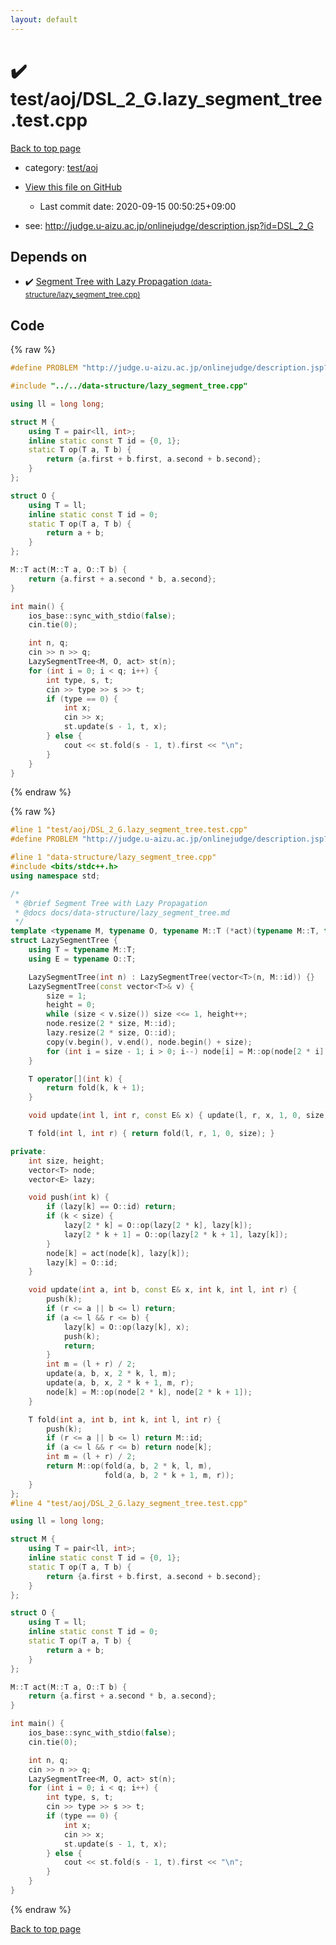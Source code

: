 ```yaml
---
layout: default
---
```


<!-- mathjax config similar to math.stackexchange -->
<script type="text/javascript" async
  src="https://cdnjs.cloudflare.com/ajax/libs/mathjax/2.7.5/MathJax.js?config=TeX-MML-AM_CHTML">
</script>
<script type="text/x-mathjax-config">
  MathJax.Hub.Config({
    TeX: { equationNumbers: { autoNumber: "AMS" }},
    tex2jax: {
      inlineMath: [ ['$','$'] ],
      processEscapes: true
    },
    "HTML-CSS": { matchFontHeight: false },
    displayAlign: "left",
    displayIndent: "2em"
  });
</script>

<script type="text/javascript" src="https://cdnjs.cloudflare.com/ajax/libs/jquery/3.4.1/jquery.min.js"></script>
<script src="https://cdn.jsdelivr.net/npm/jquery-balloon-js@1.1.2/jquery.balloon.min.js" integrity="sha256-ZEYs9VrgAeNuPvs15E39OsyOJaIkXEEt10fzxJ20+2I=" crossorigin="anonymous"></script>
<script type="text/javascript" src="../../../assets/js/copy-button.js"></script>
<link rel="stylesheet" href="../../../assets/css/copy-button.css" />


# :heavy_check_mark: test/aoj/DSL_2_G.lazy_segment_tree.test.cpp

<a href="../../../index.html">Back to top page</a>

* category: <a href="../../../index.html#0d0c91c0cca30af9c1c9faef0cf04aa9">test/aoj</a>
* <a href="{{ site.github.repository_url }}/blob/master/test/aoj/DSL_2_G.lazy_segment_tree.test.cpp">View this file on GitHub</a>
    - Last commit date: 2020-09-15 00:50:25+09:00


* see: <a href="http://judge.u-aizu.ac.jp/onlinejudge/description.jsp?id=DSL_2_G">http://judge.u-aizu.ac.jp/onlinejudge/description.jsp?id=DSL_2_G</a>


## Depends on

* :heavy_check_mark: <a href="../../../library/data-structure/lazy_segment_tree.cpp.html">Segment Tree with Lazy Propagation <small>(data-structure/lazy_segment_tree.cpp)</small></a>


## Code

<a id="unbundled"></a>
{% raw %}
```cpp
#define PROBLEM "http://judge.u-aizu.ac.jp/onlinejudge/description.jsp?id=DSL_2_G"

#include "../../data-structure/lazy_segment_tree.cpp"

using ll = long long;

struct M {
    using T = pair<ll, int>;
    inline static const T id = {0, 1};
    static T op(T a, T b) {
        return {a.first + b.first, a.second + b.second};
    }
};

struct O {
    using T = ll;
    inline static const T id = 0;
    static T op(T a, T b) {
        return a + b;
    }
};

M::T act(M::T a, O::T b) {
    return {a.first + a.second * b, a.second};
}

int main() {
    ios_base::sync_with_stdio(false);
    cin.tie(0);

    int n, q;
    cin >> n >> q;
    LazySegmentTree<M, O, act> st(n);
    for (int i = 0; i < q; i++) {
        int type, s, t;
        cin >> type >> s >> t;
        if (type == 0) {
            int x;
            cin >> x;
            st.update(s - 1, t, x);
        } else {
            cout << st.fold(s - 1, t).first << "\n";
        }
    }
}
```
{% endraw %}

<a id="bundled"></a>
{% raw %}
```cpp
#line 1 "test/aoj/DSL_2_G.lazy_segment_tree.test.cpp"
#define PROBLEM "http://judge.u-aizu.ac.jp/onlinejudge/description.jsp?id=DSL_2_G"

#line 1 "data-structure/lazy_segment_tree.cpp"
#include <bits/stdc++.h>
using namespace std;

/*
 * @brief Segment Tree with Lazy Propagation
 * @docs docs/data-structure/lazy_segment_tree.md
 */
template <typename M, typename O, typename M::T (*act)(typename M::T, typename O::T)>
struct LazySegmentTree {
    using T = typename M::T;
    using E = typename O::T;

    LazySegmentTree(int n) : LazySegmentTree(vector<T>(n, M::id)) {}
    LazySegmentTree(const vector<T>& v) {
        size = 1;
        height = 0;
        while (size < v.size()) size <<= 1, height++;
        node.resize(2 * size, M::id);
        lazy.resize(2 * size, O::id);
        copy(v.begin(), v.end(), node.begin() + size);
        for (int i = size - 1; i > 0; i--) node[i] = M::op(node[2 * i], node[2 * i + 1]);
    }

    T operator[](int k) {
        return fold(k, k + 1);
    }

    void update(int l, int r, const E& x) { update(l, r, x, 1, 0, size); }

    T fold(int l, int r) { return fold(l, r, 1, 0, size); }

private:
    int size, height;
    vector<T> node;
    vector<E> lazy;

    void push(int k) {
        if (lazy[k] == O::id) return;
        if (k < size) {
            lazy[2 * k] = O::op(lazy[2 * k], lazy[k]);
            lazy[2 * k + 1] = O::op(lazy[2 * k + 1], lazy[k]);
        }
        node[k] = act(node[k], lazy[k]);
        lazy[k] = O::id;
    }

    void update(int a, int b, const E& x, int k, int l, int r) {
        push(k);
        if (r <= a || b <= l) return;
        if (a <= l && r <= b) {
            lazy[k] = O::op(lazy[k], x);
            push(k);
            return;
        }
        int m = (l + r) / 2;
        update(a, b, x, 2 * k, l, m);
        update(a, b, x, 2 * k + 1, m, r);
        node[k] = M::op(node[2 * k], node[2 * k + 1]);
    }

    T fold(int a, int b, int k, int l, int r) {
        push(k);
        if (r <= a || b <= l) return M::id;
        if (a <= l && r <= b) return node[k];
        int m = (l + r) / 2;
        return M::op(fold(a, b, 2 * k, l, m),
                     fold(a, b, 2 * k + 1, m, r));
    }
};
#line 4 "test/aoj/DSL_2_G.lazy_segment_tree.test.cpp"

using ll = long long;

struct M {
    using T = pair<ll, int>;
    inline static const T id = {0, 1};
    static T op(T a, T b) {
        return {a.first + b.first, a.second + b.second};
    }
};

struct O {
    using T = ll;
    inline static const T id = 0;
    static T op(T a, T b) {
        return a + b;
    }
};

M::T act(M::T a, O::T b) {
    return {a.first + a.second * b, a.second};
}

int main() {
    ios_base::sync_with_stdio(false);
    cin.tie(0);

    int n, q;
    cin >> n >> q;
    LazySegmentTree<M, O, act> st(n);
    for (int i = 0; i < q; i++) {
        int type, s, t;
        cin >> type >> s >> t;
        if (type == 0) {
            int x;
            cin >> x;
            st.update(s - 1, t, x);
        } else {
            cout << st.fold(s - 1, t).first << "\n";
        }
    }
}

```
{% endraw %}

<a href="../../../index.html">Back to top page</a>

